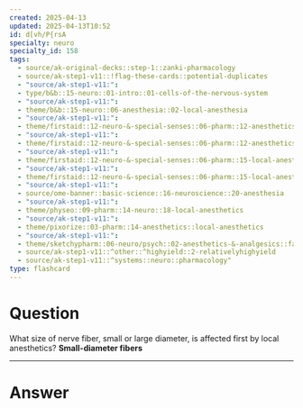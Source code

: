 ```yaml
---
created: 2025-04-13
updated: 2025-04-13T10:52
id: d[vh/P{rsA
specialty: neuro
specialty_id: 158
tags:
  - source/ak-original-decks::step-1::zanki-pharmacology
  - source/ak-step1-v11::!flag-these-cards::potential-duplicates
  - "source/ak-step1-v11:": 
  - type/b&b::15-neuro::01-intro::01-cells-of-the-nervous-system
  - "source/ak-step1-v11:": 
  - theme/b&b::15-neuro::06-anesthesia::02-local-anesthesia
  - "source/ak-step1-v11:": 
  - theme/firstaid::12-neuro-&-special-senses::06-pharm::12-anesthetics-general-principles
  - "source/ak-step1-v11:": 
  - theme/firstaid::12-neuro-&-special-senses::06-pharm::12-anesthetics-general-principles::local-anesthetics
  - "source/ak-step1-v11:": 
  - theme/firstaid::12-neuro-&-special-senses::06-pharm::15-local-anesthetics
  - "source/ak-step1-v11:": 
  - theme/firstaid::12-neuro-&-special-senses::06-pharm::15-local-anesthetics::*basics
  - "source/ak-step1-v11:": 
  - source/ome-banner::basic-science::16-neuroscience::20-anesthesia
  - "source/ak-step1-v11:": 
  - theme/physeo::09-pharm::14-neuro::18-local-anesthetics
  - "source/ak-step1-v11:": 
  - theme/pixorize::03-pharm::14-anesthetics::local-anesthetics
  - "source/ak-step1-v11:": 
  - theme/sketchypharm::06-neuro/psych::02-anesthetics-&-analgesics::fa-anesthetics
  - source/ak-step1-v11::^other::^highyield::2-relativelyhighyield
  - source/ak-step1-v11::^systems::neuro::pharmacology"
type: flashcard
---
```


# Question
What size of nerve fiber, small or large diameter, is affected first by local anesthetics?    **Small-diameter fibers**

---

# Answer
